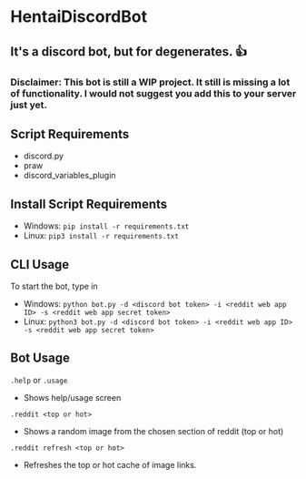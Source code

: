 # HentaiDiscordBot
## It's a discord bot, but for degenerates. 👍

### Disclaimer: This bot is still a WIP project. It still is missing a lot of functionality. I would not suggest you add this to your server just yet.

## Script Requirements
- discord.py
- praw
- discord_variables_plugin

## Install Script Requirements
- Windows: `pip install -r requirements.txt`
- Linux: `pip3 install -r requirements.txt`

## CLI Usage
To start the bot, type in 
- Windows: `python bot.py -d <discord bot token> -i <reddit web app ID> -s <reddit web app secret token>`
- Linux: `python3 bot.py -d <discord bot token> -i <reddit web app ID> -s <reddit web app secret token>`

## Bot Usage
`.help` or `.usage`
- Shows help/usage screen

`.reddit <top or hot>`
- Shows a random image from the chosen section of reddit (top or hot)

`.reddit refresh <top or hot>`
- Refreshes the top or hot cache of image links.
